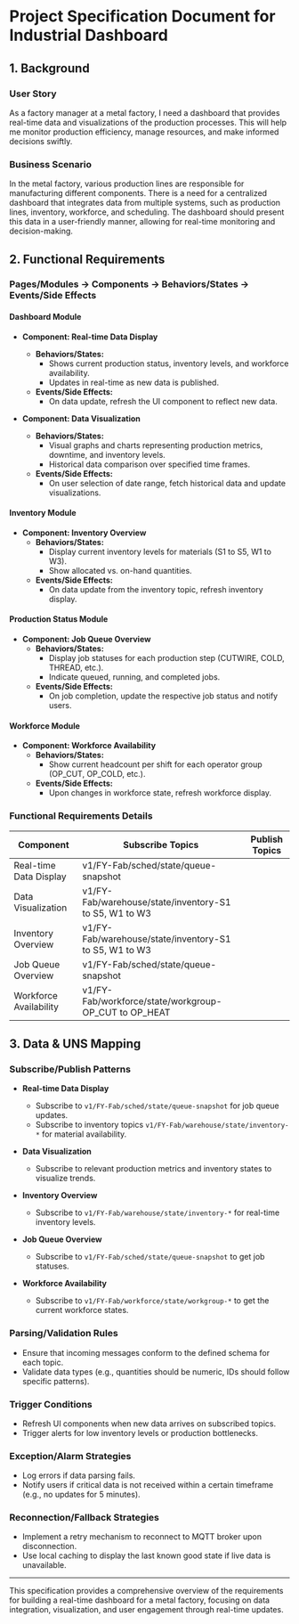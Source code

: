 # Project Specification Document for Industrial Dashboard

## 1. Background

### User Story
As a factory manager at a metal factory, I need a dashboard that provides real-time data and visualizations of the production processes. This will help me monitor production efficiency, manage resources, and make informed decisions swiftly.

### Business Scenario
In the metal factory, various production lines are responsible for manufacturing different components. There is a need for a centralized dashboard that integrates data from multiple systems, such as production lines, inventory, workforce, and scheduling. The dashboard should present this data in a user-friendly manner, allowing for real-time monitoring and decision-making.

## 2. Functional Requirements

### Pages/Modules → Components → Behaviors/States → Events/Side Effects

#### Dashboard Module
- **Component: Real-time Data Display**
  - **Behaviors/States:**
    - Shows current production status, inventory levels, and workforce availability.
    - Updates in real-time as new data is published.
  - **Events/Side Effects:**
    - On data update, refresh the UI component to reflect new data.

- **Component: Data Visualization**
  - **Behaviors/States:**
    - Visual graphs and charts representing production metrics, downtime, and inventory levels.
    - Historical data comparison over specified time frames.
  - **Events/Side Effects:**
    - On user selection of date range, fetch historical data and update visualizations.

#### Inventory Module
- **Component: Inventory Overview**
  - **Behaviors/States:**
    - Display current inventory levels for materials (S1 to S5, W1 to W3).
    - Show allocated vs. on-hand quantities.
  - **Events/Side Effects:**
    - On data update from the inventory topic, refresh inventory display.

#### Production Status Module
- **Component: Job Queue Overview**
  - **Behaviors/States:**
    - Display job statuses for each production step (CUTWIRE, COLD, THREAD, etc.).
    - Indicate queued, running, and completed jobs.
  - **Events/Side Effects:**
    - On job completion, update the respective job status and notify users.

#### Workforce Module
- **Component: Workforce Availability**
  - **Behaviors/States:**
    - Show current headcount per shift for each operator group (OP_CUT, OP_COLD, etc.).
  - **Events/Side Effects:**
    - Upon changes in workforce state, refresh workforce display.

### Functional Requirements Details

| Component                    | Subscribe Topics                                              | Publish Topics                  |
|------------------------------|--------------------------------------------------------------|---------------------------------|
| Real-time Data Display       | v1/FY-Fab/sched/state/queue-snapshot                        |                                 |
| Data Visualization           | v1/FY-Fab/warehouse/state/inventory-S1 to S5, W1 to W3     |                                 |
| Inventory Overview           | v1/FY-Fab/warehouse/state/inventory-S1 to S5, W1 to W3     |                                 |
| Job Queue Overview           | v1/FY-Fab/sched/state/queue-snapshot                        |                                 |
| Workforce Availability        | v1/FY-Fab/workforce/state/workgroup-OP_CUT to OP_HEAT      |                                 |

## 3. Data & UNS Mapping

### Subscribe/Publish Patterns

- **Real-time Data Display**
  - Subscribe to `v1/FY-Fab/sched/state/queue-snapshot` for job queue updates.
  - Subscribe to inventory topics `v1/FY-Fab/warehouse/state/inventory-*` for material availability.

- **Data Visualization**
  - Subscribe to relevant production metrics and inventory states to visualize trends.

- **Inventory Overview**
  - Subscribe to `v1/FY-Fab/warehouse/state/inventory-*` for real-time inventory levels.

- **Job Queue Overview**
  - Subscribe to `v1/FY-Fab/sched/state/queue-snapshot` to get job statuses.

- **Workforce Availability**
  - Subscribe to `v1/FY-Fab/workforce/state/workgroup-*` to get the current workforce states.

### Parsing/Validation Rules
- Ensure that incoming messages conform to the defined schema for each topic.
- Validate data types (e.g., quantities should be numeric, IDs should follow specific patterns).

### Trigger Conditions
- Refresh UI components when new data arrives on subscribed topics.
- Trigger alerts for low inventory levels or production bottlenecks.

### Exception/Alarm Strategies
- Log errors if data parsing fails.
- Notify users if critical data is not received within a certain timeframe (e.g., no updates for 5 minutes).

### Reconnection/Fallback Strategies
- Implement a retry mechanism to reconnect to MQTT broker upon disconnection.
- Use local caching to display the last known good state if live data is unavailable.

---

This specification provides a comprehensive overview of the requirements for building a real-time dashboard for a metal factory, focusing on data integration, visualization, and user engagement through real-time updates.